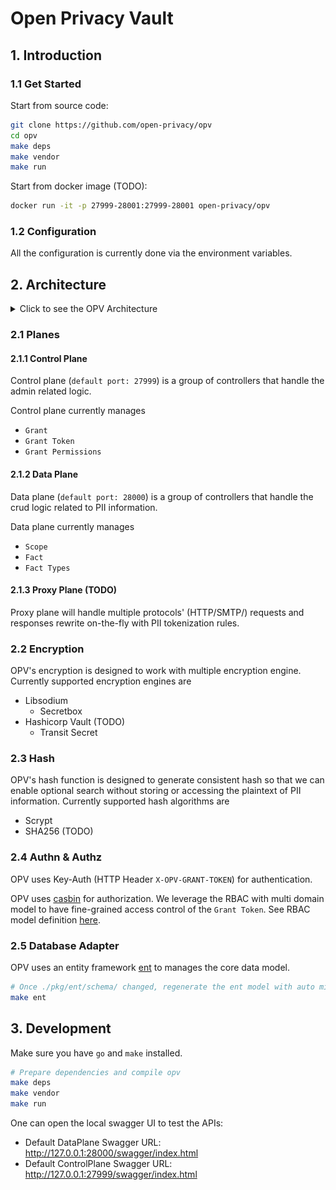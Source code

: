 # Open Privacy Vault

## 1. Introduction

### 1.1 Get Started

Start from source code:

```sh
git clone https://github.com/open-privacy/opv
cd opv
make deps
make vendor
make run
```

Start from docker image (TODO):

```sh
docker run -it -p 27999-28001:27999-28001 open-privacy/opv
```

### 1.2 Configuration

All the configuration is currently done via the environment variables.

## 2. Architecture

<details>
<summary>Click to see the OPV Architecture</summary>

![OPV Architecture](docs/arch.png)

</details>

### 2.1 Planes

#### 2.1.1 Control Plane

Control plane (`default port: 27999`) is a group of controllers that handle the admin related logic.

Control plane currently manages

- `Grant`
- `Grant Token`
- `Grant Permissions`

#### 2.1.2 Data Plane

Data plane (`default port: 28000`) is a group of controllers that handle the crud logic related to
PII information.

Data plane currently manages

- `Scope`
- `Fact`
- `Fact Types`

#### 2.1.3 Proxy Plane (TODO)

Proxy plane will handle multiple protocols' (HTTP/SMTP/) requests and responses rewrite on-the-fly with PII tokenization rules.

### 2.2 Encryption

OPV's encryption is designed to work with multiple encryption engine. Currently supported encryption engines are

- Libsodium
  - Secretbox
- Hashicorp Vault (TODO)
  - Transit Secret

### 2.3 Hash

OPV's hash function is designed to generate consistent hash so that we can enable optional search without storing or accessing the plaintext of PII information. Currently supported hash algorithms are

- Scrypt
- SHA256 (TODO)

### 2.4 Authn & Authz

OPV uses Key-Auth (HTTP Header `X-OPV-GRANT-TOKEN`) for authentication.

OPV uses [casbin](https://github.com/casbin/casbin) for authorization. We leverage the RBAC with multi domain model to have fine-grained access control of the `Grant Token`. See RBAC model definition [here](https://github.com/open-privacy/opv/blob/main/pkg/authz/casbin.go).

### 2.5 Database Adapter

OPV uses an entity framework [ent](https://github.com/ent/ent) to manages the core data model.

```sh
# Once ./pkg/ent/schema/ changed, regenerate the ent model with auto migration
make ent
```

## 3. Development

Make sure you have `go` and `make` installed.

```sh
# Prepare dependencies and compile opv
make deps
make vendor
make run
```

One can open the local swagger UI to test the APIs:

- Default DataPlane Swagger URL: http://127.0.0.1:28000/swagger/index.html
- Default ControlPlane Swagger URL: http://127.0.0.1:27999/swagger/index.html
